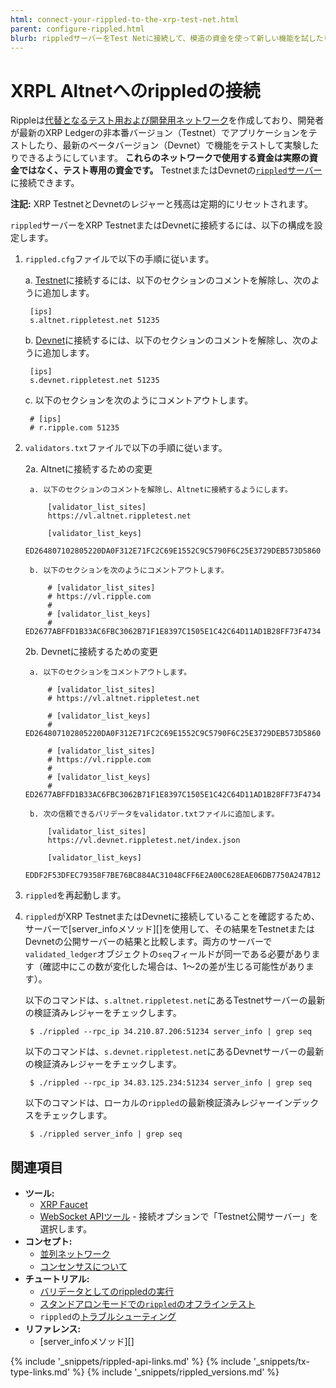 ```yaml
---
html: connect-your-rippled-to-the-xrp-test-net.html
parent: configure-rippled.html
blurb: rippledサーバーをTest Netに接続して、模造の資金を使って新しい機能を試したり、機能をテストしたりします。
---
```

# XRPL Altnetへのrippledの接続

Rippleは[代替となるテスト用および開発用ネットワーク](parallel-networks.html)を作成しており、開発者が最新のXRP Ledgerの非本番バージョン（Testnet）でアプリケーションをテストしたり、最新のベータバージョン（Devnet）で機能をテストして実験したりできるようにしています。 **これらのネットワークで使用する資金は実際の資金ではなく、テスト専用の資金です。** TestnetまたはDevnetの[`rippled`サーバー](the-rippled-server.html)に接続できます。

**注記:** XRP TestnetとDevnetのレジャーと残高は定期的にリセットされます。

`rippled`サーバーをXRP TestnetまたはDevnetに接続するには、以下の構成を設定します。

1. `rippled.cfg`ファイルで以下の手順に従います。

   a. [Testnet](xrp-testnet-faucet.html)に接続するには、以下のセクションのコメントを解除し、次のように追加します。

        [ips]
        s.altnet.rippletest.net 51235

   b. [Devnet](xrp-testnet-faucet.html)に接続するには、以下のセクションのコメントを解除し、次のように追加します。

        [ips]
        s.devnet.rippletest.net 51235

   c. 以下のセクションを次のようにコメントアウトします。

        # [ips]
        # r.ripple.com 51235



2. `validators.txt`ファイルで以下の手順に従います。

   2a. Altnetに接続するための変更

        a. 以下のセクションのコメントを解除し、Altnetに接続するようにします。

            [validator_list_sites]
            https://vl.altnet.rippletest.net

            [validator_list_keys]
            ED264807102805220DA0F312E71FC2C69E1552C9C5790F6C25E3729DEB573D5860

        b. 以下のセクションを次のようにコメントアウトします。

            # [validator_list_sites]
            # https://vl.ripple.com
            #
            # [validator_list_keys]
            # ED2677ABFFD1B33AC6FBC3062B71F1E8397C1505E1C42C64D11AD1B28FF73F4734

   2b. Devnetに接続するための変更

        a. 以下のセクションをコメントアウトします。

            # [validator_list_sites]
            # https://vl.altnet.rippletest.net

            # [validator_list_keys]
            # ED264807102805220DA0F312E71FC2C69E1552C9C5790F6C25E3729DEB573D5860        

            # [validator_list_sites]
            # https://vl.ripple.com
            #
            # [validator_list_keys]
            # ED2677ABFFD1B33AC6FBC3062B71F1E8397C1505E1C42C64D11AD1B28FF73F4734

        b. 次の信頼できるバリデータをvalidator.txtファイルに追加します。

            [validator_list_sites]
            https://vl.devnet.rippletest.net/index.json

            [validator_list_keys]
            EDDF2F53DFEC79358F7BE76BC884AC31048CFF6E2A00C628EAE06DB7750A247B12



3. `rippled`を再起動します。

4. `rippled`がXRP TestnetまたはDevnetに接続していることを確認するため、サーバーで[server_infoメソッド][]を使用して、その結果をTestnetまたはDevnetの公開サーバーの結果と比較します。両方のサーバーで`validated_ledger`オブジェクトの`seq`フィールドが同一である必要があります（確認中にこの数が変化した場合は、1～2の差が生じる可能性があります）。

   以下のコマンドは、`s.altnet.rippletest.net`にあるTestnetサーバーの最新の検証済みレジャーをチェックします。

        $ ./rippled --rpc_ip 34.210.87.206:51234 server_info | grep seq

   以下のコマンドは、`s.devnet.rippletest.net`にあるDevnetサーバーの最新の検証済みレジャーをチェックします。

        $ ./rippled --rpc_ip 34.83.125.234:51234 server_info | grep seq

   以下のコマンドは、ローカルの`rippled`の最新検証済みレジャーインデックスをチェックします。

        $ ./rippled server_info | grep seq


## 関連項目

- **ツール:**
  - [XRP Faucet](xrp-testnet-faucet.html)
  - [WebSocket APIツール](websocket-api-tool.html) - 接続オプションで「Testnet公開サーバー」を選択します。
- **コンセプト:**
  - [並列ネットワーク](parallel-networks.html)
  - [コンセンサスについて](intro-to-consensus.html)
- **チュートリアル:**
  - [バリデータとしてのrippledの実行](run-rippled-as-a-validator.html)
  - [スタンドアロンモードでの`rippled`のオフラインテスト](use-stand-alone-mode.html)
  - `rippled`の[トラブルシューティング](troubleshoot-the-rippled-server.html)
- **リファレンス:**
  - [server_infoメソッド][]



<!--{# common link defs #}-->
{% include '_snippets/rippled-api-links.md' %}
{% include '_snippets/tx-type-links.md' %}
{% include '_snippets/rippled_versions.md' %}
